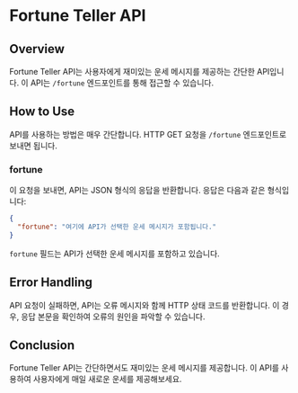# Fortune Teller API

## Overview
Fortune Teller API는 사용자에게 재미있는 운세 메시지를 제공하는 간단한 API입니다. 이 API는 `/fortune` 엔드포인트를 통해 접근할 수 있습니다.

## How to Use
API를 사용하는 방법은 매우 간단합니다. HTTP GET 요청을 `/fortune` 엔드포인트로 보내면 됩니다.

### fortune
이 요청을 보내면, API는 JSON 형식의 응답을 반환합니다. 응답은 다음과 같은 형식입니다:

```json
{
  "fortune": "여기에 API가 선택한 운세 메시지가 포함됩니다."
}
```
`fortune` 필드는 API가 선택한 운세 메시지를 포함하고 있습니다.

## Error Handling
API 요청이 실패하면, API는 오류 메시지와 함께 HTTP 상태 코드를 반환합니다. 이 경우, 응답 본문을 확인하여 오류의 원인을 파악할 수 있습니다.

## Conclusion
Fortune Teller API는 간단하면서도 재미있는 운세 메시지를 제공합니다. 이 API를 사용하여 사용자에게 매일 새로운 운세를 제공해보세요.
